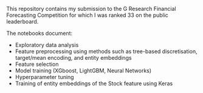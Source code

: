 This repository contains my submission to the G Research Financial Forecasting Competition for which I was ranked 33 on the public leaderboard.

The notebooks document:
* Exploratory data analysis
* Feature preprocessing using methods such as tree-based discretisation, target/mean encoding, and entity embeddings
* Feature selection
* Model training (XGboost, LightGBM, Neural Networks)
* Hyperparameter tuning
* Training of entity embeddings of the Stock feature using Keras
